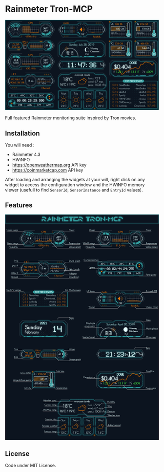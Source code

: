 # Rainmeter Tron-MCP

![Preview](.github/Preview.png)

Full featured Rainmeter monitoring suite inspired by Tron movies.

## Installation

You will need :

* Rainmeter 4.3
* HWiNFO
* https://openweathermap.org API key
* https://coinmarketcap.com API key

After loading and arranging the widgets at your will, right click on any widget to access the configuration window and the HWiNFO memory viewer (usefull to find `SensorId`, `SensorInstance` and `EntryId` values).

## Features

![Help](.github/Help.png)

## License

Code under MIT License.
